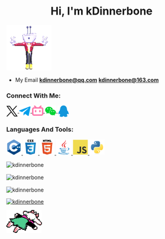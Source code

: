 <h1 align="center">Hi, I'm kDinnerbone</h1>

<img src="/File/Tenna.gif">

- My Email **kdinnerbone@qq.com** **kdinnerbone@163.com**

<h3 align="left">Connect With Me:</h3>
<p align="left">
<a href="https://twitter.com/kdinnerbone_" target="_blank">
  <img align="center" src="/File/Twitter.png" height="30" width="30"/>
</a>  
<a href="https://t.me/kdinnerbone" target="_blank">
  <img align="center" src="/File/Telegram.png" height="30" width="30"/>
</a>
<a href="https://space.bilibili.com/1535075136" target="_blank">
  <img align="center" src="/File/Bilibili.png" height="30" width="30"/>
</a>
<a href="https://weixin.qq.com/dl/chat?kDinnerbone" target="_blank">
  <img align="center" src="/File/WeiXin.png" height="30" width="30"/>
</a>
<a href="https://qm.qq.com/q/vgdC6H3XA6" target="_blank">
  <img align="center" src="/File/Qq.png" height="30" width="30"/>
</a>
</p>

<h3 align="left">Languages And Tools:</h3>
<p align="left">
<a href="https://www.w3schools.com/cpp/" target="_blank" rel="noreferrer">
  <img src="https://raw.githubusercontent.com/devicons/devicon/master/icons/cplusplus/cplusplus-original.svg" alt="cplusplus" width="40" height="40"/>
</a>
<a href="https://www.w3schools.com/css/" target="_blank" rel="noreferrer">
  <img src="https://raw.githubusercontent.com/devicons/devicon/master/icons/css3/css3-original-wordmark.svg" alt="css3" width="40" height="40"/>
</a>
<a href="https://www.w3.org/html/" target="_blank" rel="noreferrer">
  <img src="https://raw.githubusercontent.com/devicons/devicon/master/icons/html5/html5-original-wordmark.svg" alt="html5" width="40" height="40"/> 
</a>
<a href="https://www.java.com" target="_blank" rel="noreferrer">
  <img src="https://raw.githubusercontent.com/devicons/devicon/master/icons/java/java-original.svg" alt="java" width="40" height="40"/>
</a>
<a href="https://developer.mozilla.org/en-US/docs/Web/JavaScript"target="_blank" rel="noreferrer"> 
  <img src="https://raw.githubusercontent.com/devicons/devicon/master/icons/javascript/javascript-original.svg" alt="javascript" width="40" height="40"/>
</a>
<a href="https://www.python.org" target="_blank" rel="noreferrer">
  <img src="https://raw.githubusercontent.com/devicons/devicon/master/icons/python/python-original.svg" alt="python" width="40" height="40"/>
</a>
</p>

<p>
  <img align="center" src="https://github-readme-stats.vercel.app/api/top-langs?username=kdinnerbone&show_icons=true&locale=en&layout=compact" alt="kdinnerbone" />
</p>

<p>
  <img align="center" src="https://github-readme-stats.vercel.app/api?username=kdinnerbone&show_icons=true&locale=en" alt="kdinnerbone" />
</p>

<p>
  <img align="center" src="https://github-readme-streak-stats.herokuapp.com/?user=kdinnerbone&" alt="kdinnerbone" />
</p>

<p align="left">
  <a href="https://github.com/ryo-ma/github-profile-trophy">
    <img src="https://github-profile-trophy.vercel.app/?username=kdinnerbone" alt="kdinnerbone" />
  </a> 
</p>

<img src="/File/Ralsei.png">

